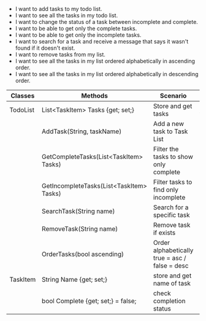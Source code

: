 - I want to add tasks to my todo list.
- I want to see all the tasks in my todo list.
- I want to change the status of a task between incomplete and complete.
- I want to be able to get only the complete tasks.
- I want to be able to get only the incomplete tasks.
- I want to search for a task and receive a message that says it wasn't found if it doesn't exist.
- I want to remove tasks from my list.
- I want to see all the tasks in my list ordered alphabetically in ascending order.
- I want to see all the tasks in my list ordered alphabetically in descending order.

| Classes  | Methods                              | Scenario                                       | Output                     |
|----------|--------------------------------------|------------------------------------------------|----------------------------|
| TodoList | List\<TaskItem> Tasks {get; set;}         | Store and get tasks                           | List\<TaskItem> tasks           |
|          | AddTask(String, taskName)            | Add a new task to Task List                    | bool                       |
|          | GetCompleteTasks(List\<TaskItem> Tasks)  | Filter the tasks to show only complete        | List\<TaskItem> completeTasks   |
|          | GetIncompleteTasks(List\<TaskItem> Tasks)| Filter tasks to find only incomplete          | List\<TaskItem> incompleteTasks |
|          | SearchTask(String name)              | Search for a specific task                     | bool                       |
|          | RemoveTask(String name)              | Remove task if exists                          | bool                       |
|          | OrderTasks(bool ascending)           | Order alphabetically true = asc / false = desc | List\<TaskItem> Tasks          |
| TaskItem | String Name {get; set;}              | store and get name of task                     | String name                |
|          | bool Complete {get; set;} = false;   | check completion status                        | bool                       |
